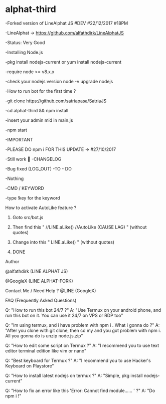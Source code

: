 # alphat-third
-Forked version of LineAlphat JS #DEV #22/12/2017 #18PM 

-LineAlphat -> https://github.com/alfathdirk/LineAlphatJS

-Status: Very Good

-Installing Node.js

-pkg install nodejs-current or yum install nodejs-current

-require node >= v8.x.x

-check your nodejs version node -v upgrade nodejs

-How to run bot for the first time ?

-git clone https://github.com/satriapasa/SatriaJS

-cd alphat-third && npm install

-insert your admin mid in main.js

-npm start

-IMPORTANT

-PLEASE DO npm i FOR THIS UPDATE -> #27/10/2017

-Still work 👷
-CHANGELOG

-Bug fixed (LOG_OUT)
-TO - DO

-Nothing

-CMD / KEYWORD

-type !key for the keyword


How to activate AutoLike feature ?

1. Goto src/bot.js

2. Then find this " //LINE.aLike() //AutoLike (CAUSE LAG) " (without quotes)

3. Change into this " LINE.aLike() " (without quotes)

4. DONE

Author

@alfathdirk (LINE ALPHAT JS)

@GoogleX (LINE ALPHAT-FORK)

Contact Me / Need Help ?
@LINE (GoogleX)

FAQ (Frequently Asked Questions)

Q: "How to run this bot 24/7 ?"
A: "Use Termux on your android phone, and run this bot on it. You can use it 24/7 on VPS or RDP too"

Q: "Im using termux, and i have problem with npm i . What i gonna do ?"
A: "After you clone with git clone, then cd my and you got problem with npm i. All you gonna do is unzip node.js.zip"

Q: "How to edit some script on Termux ?"
A: "I recommend you to use text editor terminal edition like vim or nano"

Q: "Best keyboard for Termux ?"
A: "I recommend you to use Hacker's Keyboard on Playstore"

Q: "How to install latest nodejs on termux ?"
A: "Simple, pkg install nodejs-current"

Q: "How to fix an error like this 'Error: Cannot find module...... ' ?"
A: "Do npm i !"
